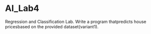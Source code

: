 # AI_Lab4
Regression and Classification Lab. Write a program thatpredicts house pricesbased on the provided dataset(variant1).

